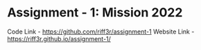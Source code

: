 # Assignment - 1: Mission 2022

Code Link - https://github.com/riff3r/assignment-1
Website Link - https://riff3r.github.io/assignment-1/
